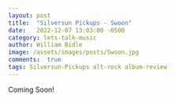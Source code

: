 ```yaml
---
layout: post
title:  "Silversun Pickups - Swoon"
date:   2022-12-07 13:03:00 -0500
category: lets-talk-music
author: William Bidle
image: /assets/images/posts/Swoon.jpg
comments:  true
tags: Silversun-Pickups alt-rock album-review
---
```

Coming Soon!